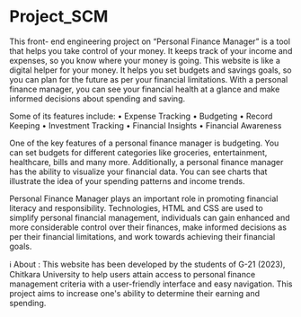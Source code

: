 # Project_SCM
This front- end engineering project on “Personal Finance Manager” is a tool that helps you take control of your money. It keeps track of your income and expenses, so you know where your money is going. This website is like a digital helper for your money. 
It helps you set budgets and savings goals, so you can plan for the future as per your financial limitations. With a personal finance manager, you can see your financial health at a glance and make informed decisions about spending and saving.

Some of its features include:
•	Expense Tracking
•	Budgeting
•	Record Keeping
•	Investment Tracking
•	Financial Insights
•	Financial Awareness

One of the key features of a personal finance manager is budgeting. You can set budgets for different categories like groceries, entertainment, healthcare, bills and many more. 
Additionally, a personal finance manager has the ability to visualize your financial data. You can see charts that illustrate the idea of your spending patterns and income trends. 

Personal Finance Manager plays an important role in promoting financial literacy and responsibility. 
Technologies, HTML and CSS are used to simplify personal financial management, individuals can gain enhanced and more considerable control over their finances, make informed decisions as per their financial limitations, and work towards achieving their financial goals.


ℹ️ About :
This website has been developed by the students of G-21 (2023), Chitkara University to help users attain access to personal finance management criteria with a user-friendly interface and easy navigation.
This project aims to increase one's ability to determine their earning and spending.


